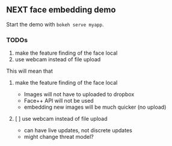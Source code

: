 
## NEXT face embedding demo

Start the demo with `bokeh serve myapp`.

### TODOs
1. make the feature finding of the face local
2. use webcam instead of file upload

This will mean that

1. make the feature finding of the face local
    * Images will not have to uploaded to dropbox
    * Face++ API will not be used
    * embedding new images will be much quicker (no upload)

2. [ ] use webcam instead of file upload
    * can have live updates, not discrete updates
    * might change threat model?
